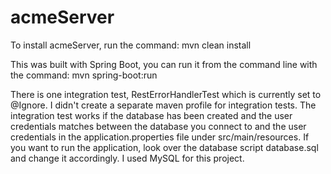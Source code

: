 acmeServer
==========
To install acmeServer, run the command: mvn clean install

This was built with Spring Boot, you can run it from the command line with the command: mvn spring-boot:run

There is one integration test, RestErrorHandlerTest which is currently set to @Ignore. I didn't create a separate maven profile for integration tests. The integration test works if the database has been created and the user credentials matches between the database you connect to and the user credentials in the application.properties file under src/main/resources. If you want to run the application, look over the database script database.sql and change it accordingly. I used MySQL for this project.

